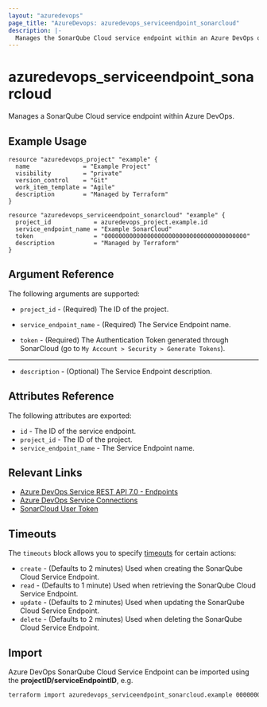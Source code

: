 ```yaml
---
layout: "azuredevops"
page_title: "AzureDevops: azuredevops_serviceendpoint_sonarcloud"
description: |-
  Manages the SonarQube Cloud service endpoint within an Azure DevOps organization.
---
```


# azuredevops_serviceendpoint_sonarcloud
Manages a SonarQube Cloud service endpoint within Azure DevOps. 

## Example Usage

```hcl
resource "azuredevops_project" "example" {
  name               = "Example Project"
  visibility         = "private"
  version_control    = "Git"
  work_item_template = "Agile"
  description        = "Managed by Terraform"
}

resource "azuredevops_serviceendpoint_sonarcloud" "example" {
  project_id            = azuredevops_project.example.id
  service_endpoint_name = "Example SonarCloud"
  token                 = "0000000000000000000000000000000000000000"
  description           = "Managed by Terraform"
}
```

## Argument Reference

The following arguments are supported:

* `project_id` - (Required) The ID of the project.

* `service_endpoint_name` - (Required) The Service Endpoint name.

* `token` - (Required) The Authentication Token generated through SonarCloud (go to `My Account > Security > Generate Tokens`).

---

* `description` - (Optional) The Service Endpoint description.

## Attributes Reference

The following attributes are exported:

* `id` - The ID of the service endpoint.
* `project_id` - The ID of the project.
* `service_endpoint_name` - The Service Endpoint name.

## Relevant Links

- [Azure DevOps Service REST API 7.0 - Endpoints](https://docs.microsoft.com/en-us/rest/api/azure/devops/serviceendpoint/endpoints?view=azure-devops-rest-7.0)
- [Azure DevOps Service Connections](https://docs.microsoft.com/en-us/azure/devops/pipelines/library/service-endpoints?view=azure-devops&tabs=yaml)
- [SonarCloud User Token](https://docs.sonarcloud.io/advanced-setup/user-accounts/)

## Timeouts

The `timeouts` block allows you to specify [timeouts](https://developer.hashicorp.com/terraform/language/resources/syntax#operation-timeouts) for certain actions:

* `create` - (Defaults to 2 minutes) Used when creating the SonarQube Cloud Service Endpoint.
* `read` - (Defaults to 1 minute) Used when retrieving the SonarQube Cloud Service Endpoint.
* `update` - (Defaults to 2 minutes) Used when updating the SonarQube Cloud Service Endpoint.
* `delete` - (Defaults to 2 minutes) Used when deleting the SonarQube Cloud Service Endpoint.

## Import
Azure DevOps SonarQube Cloud Service Endpoint can be imported using the **projectID/serviceEndpointID**, e.g.

```sh
terraform import azuredevops_serviceendpoint_sonarcloud.example 00000000-0000-0000-0000-000000000000/00000000-0000-0000-0000-000000000000
```
